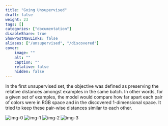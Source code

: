 ```yaml
---
title: "Going Unsupervised"
draft: false
weight: 23
tags: []
categories: ["documentation"]
disableShare: true
ShowPostNavLinks: false
aliases: ["/unsupervised", "/discovered"]
cover:
    image: ""
    alt: ""
    caption: ""
    relative: false
    hidden: false
---
```


In the first unsupervised set, the objective was defined as preserving the relative distances amongst examples in the same batch.
In other words, for a given set of examples, the model would compare how far apart each pair of colors were in RGB space and in the discovered 1-dimensional space.
It tried to keep these pair-wise distances similar to each other.

![img-0](https://fs.clfx.cc/i/h/v0_supervised.png#center)
![img-1](https://fs.clfx.cc/i/h/v1_supervised.png#center)
![img-2](https://fs.clfx.cc/i/h/v2_supervised.png#center)
![img-3](https://fs.clfx.cc/i/h/v3_supervised.png#center)

